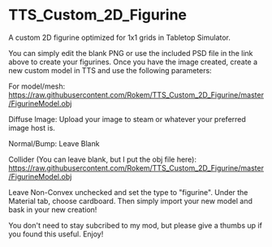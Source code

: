 # TTS_Custom_2D_Figurine
A custom 2D figurine optimized for 1x1 grids in Tabletop Simulator.

You can simply edit the blank PNG or use the included PSD file in the link above to create your figurines. Once you have the image created, create a new custom model in TTS and use the following parameters:

For model/mesh:
https://raw.githubusercontent.com/Rokem/TTS_Custom_2D_Figurine/master/FigurineModel.obj

Diffuse Image:
Upload your image to steam or whatever your preferred image host is.

Normal/Bump:
Leave Blank

Collider (You can leave blank, but I put the obj file here):
https://raw.githubusercontent.com/Rokem/TTS_Custom_2D_Figurine/master/FigurineModel.obj

Leave Non-Convex unchecked and set the type to "figurine". Under the Material tab, choose cardboard. Then simply import your new model and bask in your new creation!

You don't need to stay subcribed to my mod, but please give a thumbs up if you found this useful. Enjoy!
